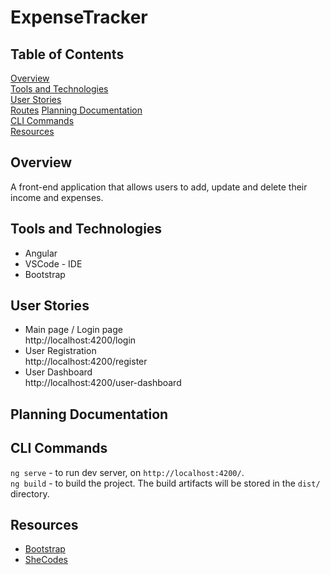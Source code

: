 # ExpenseTracker

## Table of Contents
[Overview](#overview)  
[Tools and Technologies](#tools-and-technologies)  
[User Stories](#user-stories)  
[Routes](#routes)
[Planning Documentation](#planning-documentation)  
[CLI Commands](#cli-commands)   
[Resources](#resources)

## Overview
A front-end application that allows users to add, update and delete their income and expenses.

## Tools and Technologies
* Angular
* VSCode - IDE
* Bootstrap 

## User Stories
* Main page / Login page  
http://localhost:4200/login
* User Registration  
http://localhost:4200/register
* User Dashboard  
http://localhost:4200/user-dashboard

## Planning Documentation

## CLI Commands
`ng serve` - to run dev server, on `http://localhost:4200/`.  
`ng build` - to build the project. The build artifacts will be stored in the `dist/` directory.

## Resources 
* [Bootstrap](https://ng-bootstrap.github.io)
* [SheCodes](https://palettes.shecodes.io)
